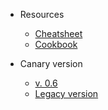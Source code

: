 - Resources
  - [Cheatsheet](https://cheatsheet.syncano.io/#/)
  - [Cookbook](https://cookbook.syncano.io/#/) 

- Canary version
  - [v. 0.6](https://syncano.github.io/syncano-node-cli/#/)
  - [Legacy version](https://docs.syncano.io/)
